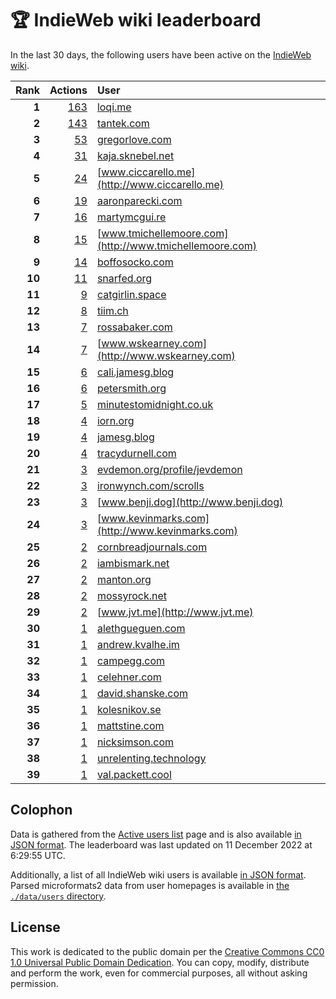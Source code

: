 # 🏆 IndieWeb wiki leaderboard

In the last 30 days, the following users have been active on the [IndieWeb wiki](https://indieweb.org).

| Rank | Actions | User |
|-----:|--------:|:-----|
| **1** | [163](https://indieweb.org/Special:Contributions/Loqi.me) | [loqi.me](http://loqi.me) |
| **2** | [143](https://indieweb.org/Special:Contributions/Tantek.com) | [tantek.com](http://tantek.com) |
| **3** | [53](https://indieweb.org/Special:Contributions/Gregorlove.com) | [gregorlove.com](http://gregorlove.com) |
| **4** | [31](https://indieweb.org/Special:Contributions/Kaja.sknebel.net) | [kaja.sknebel.net](http://kaja.sknebel.net) |
| **5** | [24](https://indieweb.org/Special:Contributions/Www.ciccarello.me) | [www.ciccarello.me](http://www.ciccarello.me) |
| **6** | [19](https://indieweb.org/Special:Contributions/Aaronparecki.com) | [aaronparecki.com](http://aaronparecki.com) |
| **7** | [16](https://indieweb.org/Special:Contributions/Martymcgui.re) | [martymcgui.re](http://martymcgui.re) |
| **8** | [15](https://indieweb.org/Special:Contributions/Www.tmichellemoore.com) | [www.tmichellemoore.com](http://www.tmichellemoore.com) |
| **9** | [14](https://indieweb.org/Special:Contributions/Boffosocko.com) | [boffosocko.com](http://boffosocko.com) |
| **10** | [11](https://indieweb.org/Special:Contributions/Snarfed.org) | [snarfed.org](http://snarfed.org) |
| **11** | [9](https://indieweb.org/Special:Contributions/Catgirlin.space) | [catgirlin.space](http://catgirlin.space) |
| **12** | [8](https://indieweb.org/Special:Contributions/Tiim.ch) | [tiim.ch](http://tiim.ch) |
| **13** | [7](https://indieweb.org/Special:Contributions/Rossabaker.com) | [rossabaker.com](http://rossabaker.com) |
| **14** | [7](https://indieweb.org/Special:Contributions/Www.wskearney.com) | [www.wskearney.com](http://www.wskearney.com) |
| **15** | [6](https://indieweb.org/Special:Contributions/Cali.jamesg.blog) | [cali.jamesg.blog](http://cali.jamesg.blog) |
| **16** | [6](https://indieweb.org/Special:Contributions/Petersmith.org) | [petersmith.org](http://petersmith.org) |
| **17** | [5](https://indieweb.org/Special:Contributions/Minutestomidnight.co.uk) | [minutestomidnight.co.uk](http://minutestomidnight.co.uk) |
| **18** | [4](https://indieweb.org/Special:Contributions/Iorn.org) | [iorn.org](http://iorn.org) |
| **19** | [4](https://indieweb.org/Special:Contributions/Jamesg.blog) | [jamesg.blog](http://jamesg.blog) |
| **20** | [4](https://indieweb.org/Special:Contributions/Tracydurnell.com) | [tracydurnell.com](http://tracydurnell.com) |
| **21** | [3](https://indieweb.org/Special:Contributions/Evdemon.org_profile_jevdemon) | [evdemon.org/profile/jevdemon](http://evdemon.org/profile/jevdemon) |
| **22** | [3](https://indieweb.org/Special:Contributions/Ironwynch.com_scrolls) | [ironwynch.com/scrolls](http://ironwynch.com/scrolls) |
| **23** | [3](https://indieweb.org/Special:Contributions/Www.benji.dog) | [www.benji.dog](http://www.benji.dog) |
| **24** | [3](https://indieweb.org/Special:Contributions/Www.kevinmarks.com) | [www.kevinmarks.com](http://www.kevinmarks.com) |
| **25** | [2](https://indieweb.org/Special:Contributions/Cornbreadjournals.com) | [cornbreadjournals.com](http://cornbreadjournals.com) |
| **26** | [2](https://indieweb.org/Special:Contributions/Iambismark.net) | [iambismark.net](http://iambismark.net) |
| **27** | [2](https://indieweb.org/Special:Contributions/Manton.org) | [manton.org](http://manton.org) |
| **28** | [2](https://indieweb.org/Special:Contributions/Mossyrock.net) | [mossyrock.net](http://mossyrock.net) |
| **29** | [2](https://indieweb.org/Special:Contributions/Www.jvt.me) | [www.jvt.me](http://www.jvt.me) |
| **30** | [1](https://indieweb.org/Special:Contributions/Alethgueguen.com) | [alethgueguen.com](http://alethgueguen.com) |
| **31** | [1](https://indieweb.org/Special:Contributions/Andrew.kvalhe.im) | [andrew.kvalhe.im](http://andrew.kvalhe.im) |
| **32** | [1](https://indieweb.org/Special:Contributions/Campegg.com) | [campegg.com](http://campegg.com) |
| **33** | [1](https://indieweb.org/Special:Contributions/Celehner.com) | [celehner.com](http://celehner.com) |
| **34** | [1](https://indieweb.org/Special:Contributions/David.shanske.com) | [david.shanske.com](http://david.shanske.com) |
| **35** | [1](https://indieweb.org/Special:Contributions/Kolesnikov.se) | [kolesnikov.se](http://kolesnikov.se) |
| **36** | [1](https://indieweb.org/Special:Contributions/Mattstine.com) | [mattstine.com](http://mattstine.com) |
| **37** | [1](https://indieweb.org/Special:Contributions/Nicksimson.com) | [nicksimson.com](http://nicksimson.com) |
| **38** | [1](https://indieweb.org/Special:Contributions/Unrelenting.technology) | [unrelenting.technology](http://unrelenting.technology) |
| **39** | [1](https://indieweb.org/Special:Contributions/Val.packett.cool) | [val.packett.cool](http://val.packett.cool) |


## Colophon

Data is gathered from the [Active users list](https://indieweb.org/Special:ActiveUsers) page and is also available [in JSON format](https://github.com/jgarber623/indieweb-wiki-leaderboard/blob/main/data/leaderboard.json). The leaderboard was last updated on 11 December 2022 at 6:29:55 UTC.

Additionally, a list of all IndieWeb wiki users is available [in JSON format](https://github.com/jgarber623/indieweb-wiki-leaderboard/blob/main/data/users.json). Parsed microformats2 data from user homepages is available in [the `./data/users` directory](https://github.com/jgarber623/indieweb-wiki-leaderboard/blob/main/data/users).

## License

This work is dedicated to the public domain per the [Creative Commons CC0 1.0 Universal Public Domain Dedication](https://creativecommons.org/publicdomain/zero/1.0/). You can copy, modify, distribute and perform the work, even for commercial purposes, all without asking permission.
